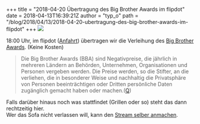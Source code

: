 +++
title = "2018-04-20 Übertragung des Big Brother Awards im flipdot"
date = 2018-04-13T16:39:21Z
author = "typ_o"
path = "/blog/2018/04/13/2018-04-20-ubertragung-des-big-brother-awards-im-flipdot"
+++
[![](https://flipdot.org/blog/uploads/BBA2018.serendipityThumb.jpg)](https://flipdot.org/blog/uploads/BBA2018.jpg)

18:00 Uhr, im flipdot ([Anfahrt](/kontakt/))
übertragen wir die Verleihung des [Big Brother
Awards](https://bigbrotherawards.de/). (Keine Kosten)  

> Die Big Brother Awards (BBA) sind Negativpreise, die jährlich in
> mehreren Ländern an Behörden, Unternehmen, Organisationen und Personen
> vergeben werden. Die Preise werden, so die Stifter, an die verliehen,
> die in besonderer Weise und nachhaltig die Privatsphäre von Personen
> beeinträchtigen oder Dritten persönliche Daten zugänglich gemacht
> haben oder
> machen.([Q](https://de.wikipedia.org/wiki/Big_Brother_Awards))

Falls darüber hinaus noch was stattfindet (Grillen oder so) steht das
dann rechtzeitig hier.  
Wer das Sofa nicht verlassen will, kann den [Stream selber
anmachen](https://bigbrotherawards.de/stream).
